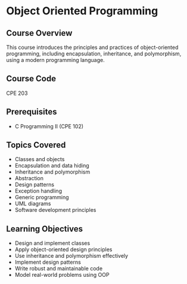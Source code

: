 # Object Oriented Programming

## Course Overview
This course introduces the principles and practices of object-oriented programming, including encapsulation, inheritance, and polymorphism, using a modern programming language.

## Course Code
CPE 203

## Prerequisites
- C Programming II (CPE 102)

## Topics Covered
- Classes and objects
- Encapsulation and data hiding
- Inheritance and polymorphism
- Abstraction
- Design patterns
- Exception handling
- Generic programming
- UML diagrams
- Software development principles

## Learning Objectives
- Design and implement classes
- Apply object-oriented design principles
- Use inheritance and polymorphism effectively
- Implement design patterns
- Write robust and maintainable code
- Model real-world problems using OOP

